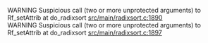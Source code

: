 WARNING Suspicious call (two or more unprotected arguments) to Rf_setAttrib at do_radixsort [src/main/radixsort.c:1890](https://github.com/wch/r-source/blob/c68bc2f3265d1aff88a30927d04202828bfab72e/src/main/radixsort.c/#L1890)  
WARNING Suspicious call (two or more unprotected arguments) to Rf_setAttrib at do_radixsort [src/main/radixsort.c:1897](https://github.com/wch/r-source/blob/c68bc2f3265d1aff88a30927d04202828bfab72e/src/main/radixsort.c/#L1897)  
